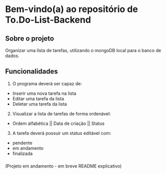 # Bem-vindo(a) ao repositório de To.Do-List-Backend

###
## Sobre o projeto

Organizar uma lista de tarefas, utilizando o mongoDB local para o banco de dados.

###
## Funcionalidades

1. O programa deverá ser capaz de:
- Inserir uma nova tarefa na lista
- Editar uma tarefa da lista
- Deletar uma tarefa da lista

2. Visualizar a lista de tarefas de forma ordenável:
- Ordem alfabética || Data de criação || Status

3. A tarefa deverá possuir um status editável com:
- pendente
- em andamento
- finalizada

###

(Projeto em andamento - em breve README explicativo)
